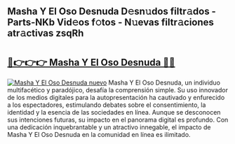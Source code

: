 ## Masha Y El Oso Desnuda D𝚎sn𝚞dos filtr𝚊dos - Parts-NKb Vid𝚎os f𝚘tos - N𝚞evas filtr𝚊ciones atr𝚊ctivas zsqRh

# <h2><a href="http://mb2321.tromn.icu/?c=Masha+Y+El+Oso+Desnuda">🔗👉👉👉 Masha Y El Oso Desnuda 🔗🔗</a></h2>

[![Masha Y El Oso Desnuda nuevo](https://i.imgur.com/pEAQMta.gif)](http://mb2321.tromn.icu/?c=Masha+Y+El+Oso+Desnuda)
Masha Y El Oso Desnuda, un individuo multifacético y paradójico, desafía la comprensión simple. Su uso innovador de los medios digitales para la autopresentación ha cautivado y enfurecido a los espectadores, estimulando debates sobre el consentimiento, la identidad y la esencia de las sociedades en línea. Aunque se desconocen sus intenciones futuras, su impacto en el panorama digital es profundo. Con una dedicación inquebrantable y un atractivo innegable, el impacto de Masha Y El Oso Desnuda en la comunidad en línea es ilimitado.
